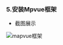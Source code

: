 ### 5.安装Mpvue框架

* 截图展示

![mapvue框架](https://images.gitee.com/uploads/images/2019/1227/165623_dfaf2f3a_2230057.png "mpvue的小程序截图.png")
